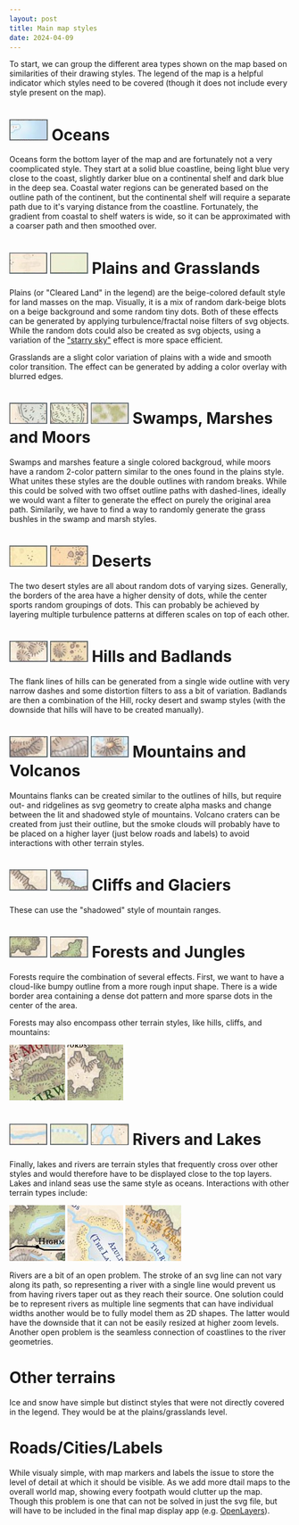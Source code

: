 ```yaml
---
layout: post
title: Main map styles
date: 2024-04-09
---
```

To start, we can group the different area types shown on the map based on similarities of their drawing styles. The legend of the map is a helpful indicator which styles need to be covered (though it does not include every style present on the map). 

# <img src="https://raw.githubusercontent.com/jonovotny/vectorized-realms/gh-pages/images/legend/Oceans.PNG" /> Oceans

Oceans form the bottom layer of the map and are fortunately not a very coomplicated style. They start at a solid blue coastline, being light blue very close to the coast, slightly darker blue on a continental shelf and dark blue in the deep sea.
Coastal water regions can be generated based on the outline path of the continent, but the continental shelf will require a separate path due to it's varying distance from the coastline. Fortunately, the gradient from coastal to shelf waters is wide, so it can be approximated with a coarser path and then smoothed over.

# <img src="https://raw.githubusercontent.com/jonovotny/vectorized-realms/gh-pages/images/legend/Plains.PNG" /> Plains and Grasslands

Plains (or "Cleared Land" in the legend) are the beige-colored default style for land masses on the map. Visually, it is a mix of random dark-beige blots on a beige background and some random tiny dots. Both of these effects can be generated by applying turbulence/fractal noise filters of svg objects. While the random dots could also be created as svg objects, using a variation of the ["starry sky"](https://css-tricks.com/creating-patterns-with-svg-filters/#aa-starry-sky) effect is more space efficient.

Grasslands are a slight color variation of plains with a wide and smooth color transition. The effect can be generated by adding a color overlay with blurred edges.

# <img src="https://raw.githubusercontent.com/jonovotny/vectorized-realms/gh-pages/images/legend/Swamps.PNG" /> Swamps, Marshes and Moors

Swamps and marshes feature a single colored backgroud, while moors have a random 2-color pattern similar to the ones found in the plains style. What unites these styles are the double outlines with random breaks. While this could be solved with two offset outline paths with dashed-lines, ideally we would want a filter to generate the effect on purely the original area path. Similarily, we have to find a way to randomly generate the grass bushles in the swamp and marsh styles.
<!--more-->

# <img src="https://raw.githubusercontent.com/jonovotny/vectorized-realms/gh-pages/images/legend/Deserts.PNG" /> Deserts

The two desert styles are all about random dots of varying sizes. Generally, the borders of the area have a higher density of dots, while the center sports random groupings of dots. This can probably be achieved by layering multiple turbulence patterns at differen scales on top of each other.

# <img src="https://raw.githubusercontent.com/jonovotny/vectorized-realms/gh-pages/images/legend/Hills.PNG" /> Hills and Badlands

The flank lines of hills can be generated from a single wide outline with very narrow dashes and some distortion filters to ass a bit of variation. Badlands are then a combination of the Hill, rocky desert and swamp styles (with the downside that hills will have to be created manually). 

# <img src="https://raw.githubusercontent.com/jonovotny/vectorized-realms/gh-pages/images/legend/Mountains.PNG" /> Mountains and Volcanos

Mountains flanks can be created similar to the outlines of hills, but require out- and ridgelines as svg geometry to create alpha masks and change between the lit and shadowed style of mountains. Volcano craters can be created from just their outline, but the smoke clouds will probably have to be placed on a higher layer (just below roads and labels) to avoid interactions with other terrain styles.

# <img src="https://raw.githubusercontent.com/jonovotny/vectorized-realms/gh-pages/images/legend/Cliffs.PNG" /> Cliffs and Glaciers

These can use the "shadowed" style of mountain ranges.

# <img src="https://raw.githubusercontent.com/jonovotny/vectorized-realms/gh-pages/images/legend/Forests.PNG" /> Forests and Jungles

Forests require the combination of several effects. First, we want to have a cloud-like bumpy outline from a more rough input shape. There is a wide border area containing a dense dot pattern and more sparse dots in the center of the area.

Forests may also encompass other terrain styles, like hills, cliffs, and mountains:

<img src="https://raw.githubusercontent.com/jonovotny/vectorized-realms/gh-pages/images/legend/ForestHills.PNG" />  <img src="https://raw.githubusercontent.com/jonovotny/vectorized-realms/gh-pages/images/legend/ForestCliffs.PNG" />

# <img src="https://raw.githubusercontent.com/jonovotny/vectorized-realms/gh-pages/images/legend/Rivers.PNG" /> Rivers and Lakes

Finally, lakes and rivers are terrain styles that frequently cross over other styles and would therefore have to be displayed close to the top layers. Lakes and inland seas use the same style as oceans. Interactions with other terrain types include:

<img src="https://raw.githubusercontent.com/jonovotny/vectorized-realms/gh-pages/images/legend/ForestLake.PNG" />  <img src="https://raw.githubusercontent.com/jonovotny/vectorized-realms/gh-pages/images/legend/DesertLake.PNG" />  <img src="https://raw.githubusercontent.com/jonovotny/vectorized-realms/gh-pages/images/legend/BadlandsLake.PNG" />

Rivers are a bit of an open problem. The stroke of an svg line can not vary along its path, so representing a river with a single line would prevent us from having rivers taper out as they reach their source. One solution could be to represent rivers as multiple line segments that can have individual widths another would be to fully model them as 2D shapes. The latter would have the downside that it can not be easily resized at higher zoom levels. Another open problem is the seamless connection of coastlines to the river geometries. 

# Other terrains

Ice and snow have simple but distinct styles that were not directly covered in the legend. They would be at the plains/grasslands level.

# Roads/Cities/Labels

While visualy simple, with map markers and labels the issue to store the level of detail at which it should be visible. As we add more dtail maps to the overall world map, showing every footpath would clutter up the map. Though this problem is one that can not be solved in just the svg file, but will have to be included in the final map display app (e.g. [OpenLayers](https://openlayers.org/)).